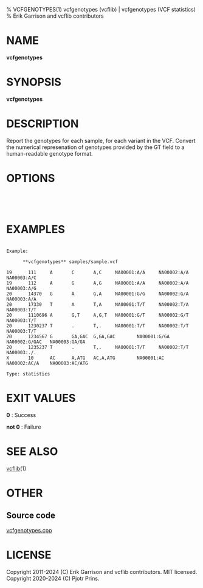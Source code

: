 % VCFGENOTYPES(1) vcfgenotypes (vcflib) | vcfgenotypes (VCF statistics)
% Erik Garrison and vcflib contributors

# NAME

**vcfgenotypes**

# SYNOPSIS

**vcfgenotypes** <vcf file>

# DESCRIPTION

Report the genotypes for each sample, for each variant in the VCF. Convert the numerical represenation of genotypes provided by the GT field to a human-readable genotype format.



# OPTIONS

```




```





# EXAMPLES

```

Example:

      **vcfgenotypes** samples/sample.vcf

19      111     A       C       A,C     NA00001:A/A     NA00002:A/A     NA00003:A/C
19      112     A       G       A,G     NA00001:A/A     NA00002:A/A     NA00003:A/G
20      14370   G       A       G,A     NA00001:G/G     NA00002:G/A     NA00003:A/A
20      17330   T       A       T,A     NA00001:T/T     NA00002:T/A     NA00003:T/T
20      1110696 A       G,T     A,G,T   NA00001:G/T     NA00002:G/T     NA00003:T/T
20      1230237 T       .       T,.     NA00001:T/T     NA00002:T/T     NA00003:T/T
20      1234567 G       GA,GAC  G,GA,GAC        NA00001:G/GA    NA00002:G/GAC   NA00003:GA/GA
20      1235237 T       .       T,.     NA00001:T/T     NA00002:T/T     NA00003:./.
X       10      AC      A,ATG   AC,A,ATG        NA00001:AC      NA00002:AC/A    NA00003:AC/ATG

Type: statistics

```



# EXIT VALUES

**0**
: Success

**not 0**
: Failure

# SEE ALSO



[vcflib](./vcflib.md)(1)



# OTHER

## Source code

[vcfgenotypes.cpp](https://github.com/vcflib/vcflib/blob/master/src/vcfgenotypes.cpp)

# LICENSE

Copyright 2011-2024 (C) Erik Garrison and vcflib contributors. MIT licensed.
Copyright 2020-2024 (C) Pjotr Prins.

<!--
  Created with ./scripts/bin2md.rb scripts/bin2md-template.erb
-->
